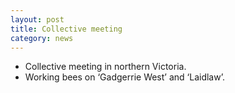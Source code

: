 ```yaml
---
layout: post
title: Collective meeting
category: news
---
```


* Collective meeting in northern Victoria.
* Working bees on ‘Gadgerrie West’ and ‘Laidlaw’.